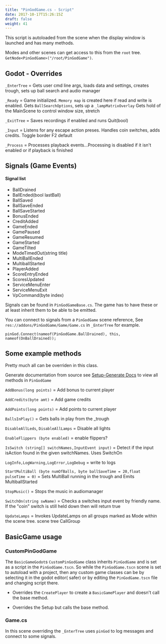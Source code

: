 ```yaml
---
title: "PinGodGame.cs - Script"
date: 2017-10-17T15:26:15Z
draft: false
weight: 41
---
```


This script is autoloaded from the scene when the display window is launched and has many methods.

Modes and other scenes can get access to this from the `root` tree.  `GetNode<PinGodGame>("/root/PinGodGame")`.

## Godot - Overrides

`_EnterTree` = Gets user cmd line args, loads data and settings, creates trough, sets up ball search and audio manager

`_Ready` = Game initialized. `Memory map` is created here if read and write is enabled. Gets `BallSearchOptions`, sets up a `_lampMatrixOverlay` Gets hold of the MainScene to control window size, stretch

`_ExitTree` = Saves recordings if enabled and runs Quit(bool)

`_Input` = Listens for any escape action preses. Handles coin switches, adds credits. Toggle border F2 default

`_Process` = Processes playback events...Processing is disabled if it isn't enabled or if playback is finished

## Signals (Game Events)

#### Signal list
- BallDrained
- BallEnded(bool lastBall)
- BallSaved
- BallSaveEnded
- BallSaveStarted
- BonusEnded
- CreditAdded
- GameEnded
- GamePaused
- GameResumed
- GameStarted
- GameTilted
- ModeTimedOut(string title)
- MultiBallEnded
- MultiballStarted
- PlayerAdded
- ScoreEntryEnded
- ScoresUpdated
- ServiceMenuEnter
- ServiceMenuExit
- VpCommand(byte index)

Signals can be found in `PinGodGameBase.cs`. The game has to have these or at least inherit them to be able to be emitted.

You can connect to signals from a `PinGodGame` scene reference, See `res://addons/PinGodGame/Game/Game.cs` in `_EnterTree` for example.

`pinGod.Connect(nameof(PinGodGame.BallDrained), this, nameof(OnBallDrained));`

## Some example methods

Pretty much all can be overriden in this class. 

Generate documentation from source see [Setup-Generate Docs](../wiki/01.-Setup) to view all methods in `PinGodGame`

`AddBonus(long points)` = Add bonus to current player

`AddCredits(byte amt)` = Add game credits

`AddPoints(long points)` = Add points to current player

`BallsInPlay()` = Gets balls in play from the _trough

`DisableAllLeds`, `DisableAllLamps` = Disable all lights

`EnableFlippers	(byte enabled)` = enable flippers?

`IsSwitch (string[] switchNames,InputEvent input)` = Detect if the input isAction found in the given switchNames. Uses SwitchOn 

`LogInfo,LogWarning,LogError,LogDebug` = write to logs

`StartMultiBall	(byte numOfBalls, byte ballSaveTime = 20,float 	pulseTime = 0)` = Sets MultiBall running in the trough and Emits MultiballStarted

`StopMusic()` = Stops the music in audiomanager

`SwitchOn(string swName)` = Checks a switches input event by friendly name. If the "coin" switch is still held down then will return true

`UpdateLamps` = Invokes UpdateLamps on all groups marked as Mode within the scene tree. scene tree CallGroup

## BasicGame usage

### CustomPinGodGame

The `BasicGameGodot`s `CustomPinGodGame` class inherits `PinGodGame` and is set as a script in the `PinGodGame.tscn`. So while the `PinGodGame.tscn` scene is set to autoload with a project, then any custom game classes can be by selecting it in the godot editor( safer) or by editing the `PinGodGame.tscn` file and changing script there.

- Overrides the `CreatePlayer` to create a `BasicGamePlayer` and doesn't call the base method.

- Overrides the Setup but calls the base method.

### Game.cs

In this scene overriding the `_EnterTree` uses `pinGod` to log messages and connect to some signals. 